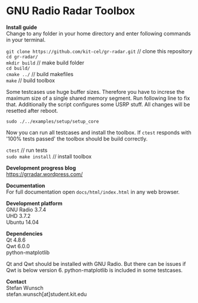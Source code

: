 GNU Radio Radar Toolbox
========

**Install guide**  
Change to any folder in your home directory and enter following commands in your terminal.

`git clone https://github.com/kit-cel/gr-radar.git` // clone this repository  
`cd gr-radar/`  
`mkdir build` // make build folder  
`cd build/`  
`cmake ../` // build makefiles  
`make` // build toolbox 

Some testcases use huge buffer sizes. Therefore you have to increse the maximum size of a single shared memory segment. Run following line to fix that. Additionally the script configures some USRP stuff. All changes will be resetted after reboot.

`sudo ./../examples/setup/setup_core`

Now you can run all testcases and install the toolbox. If `ctest` responds with '100% tests passed' the toolbox should be build correctly.

`ctest` // run tests  
`sudo make install` // install toolbox

**Development progress blog**  
https://grradar.wordpress.com/

**Documentation**  
For full documentation open `docs/html/index.html` in any web browser.

**Development platform**  
GNU Radio 3.7.4  
UHD 3.7.2  
Ubuntu 14.04

**Dependencies**  
Qt 4.8.6  
Qwt 6.0.0  
python-matplotlib  

Qt and Qwt should be installed with GNU Radio. But there can be issues if Qwt is below version 6. python-matplotlib is included in some testcases.

**Contact**  
Stefan Wunsch  
stefan.wunsch[at]student.kit.edu
